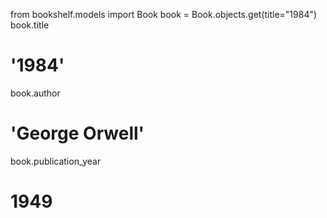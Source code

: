 from bookshelf.models import Book
book = Book.objects.get(title="1984")
book.title

# '1984'

book.author

# 'George Orwell'

book.publication_year

# 1949
